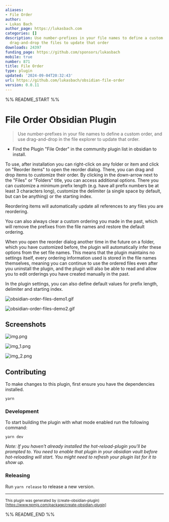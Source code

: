 ```yaml
---
aliases:
- File Order
author:
- Lukas Bach
author_page: https://lukasbach.com
categories: []
description: Use number-prefixes in your file names to define a custom order, and
  drag-and-drop the files to update that order
downloads: 24397
funding_page: https://github.com/sponsors/lukasbach
mobile: true
number: 871
title: File Order
type: plugin
updated: '2024-09-04T20:32:43'
url: https://github.com/lukasbach/obsidian-file-order
version: 0.0.11
---
```


%% README_START %%

# File Order Obsidian Plugin

> Use number-prefixes in your file names to define a custom order, and use drag-and-drop in the file explorer to update that order.

- Find the Plugin "File Order" in the community plugin list in obsidian to install.

To use, after installation you can right-click on any folder or item and click
on "Reorder items" to open the reorder dialog. There, you can drag and drop items
to customize their order. By clicking in the down-arrow next to the "Files" or "Folders"
title, you can access additional options. There you can customize a minimum prefix length
(e.g. have all prefix numbers be at least 3 characters long), customize the delimiter
(a single space by default, but can be anything) or the starting index.

Reordering items will automatically update all references to any files you are reordering.

You can also always clear a custom ordering you made in the past, which will remove the 
prefixes from the file names and restore the default ordering.

When you open the reorder dialog another time in the future on a folder, which you have
customized before, the plugin will automatically infer these options from the set file names.
This means that the plugin maintains no settings itself, every ordering information used
is stored in the file names themselves, meaning you can continue to use the ordered files even
after you uninstall the plugin, and the plugin will also be able to read and allow you to edit
orderings you have created manually in the past.

In the plugin settings, you can also define default values for prefix length, delimiter and
starting index.

![obsidian-order-files-demo1.gif](https://raw.githubusercontent.com/lukasbach/obsidian-file-order/HEAD/obsidian-order-files-demo1.gif)

![obsidian-order-files-demo2.gif](https://raw.githubusercontent.com/lukasbach/obsidian-file-order/HEAD/obsidian-order-files-demo2.gif)

## Screenshots

![img.png](https://raw.githubusercontent.com/lukasbach/obsidian-file-order/HEAD/img.png)

![img_1.png](https://raw.githubusercontent.com/lukasbach/obsidian-file-order/HEAD/img_1.png)

![img_2.png](https://raw.githubusercontent.com/lukasbach/obsidian-file-order/HEAD/img_2.png)

## Contributing

To make changes to this plugin, first ensure you have the dependencies installed.

```
yarn
```

### Development

To start building the plugin with what mode enabled run the following command:

```
yarn dev
```

_Note: If you haven't already installed the hot-reload-plugin you'll be prompted to. You need to enable that plugin in your obsidian vault before hot-reloading will start. You might need to refresh your plugin list for it to show up._

### Releasing

Run `yarn release` to release a new version.

---

<sub>This plugin was generated by (create-obsidian-plugin)[https://www.npmjs.com/package/create-obsidian-plugin]</sub>


%% README_END %%